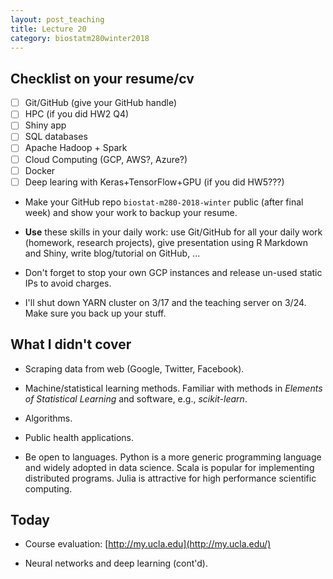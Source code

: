 ```yaml
---
layout: post_teaching
title: Lecture 20
category: biostatm280winter2018
---
```


## Checklist on your resume/cv

- [ ] Git/GitHub (give your GitHub handle)  
- [ ] HPC (if you did HW2 Q4)  
- [ ] Shiny app  
- [ ] SQL databases  
- [ ] Apache Hadoop + Spark  
- [ ] Cloud Computing (GCP, AWS?, Azure?)  
- [ ] Docker  
- [ ] Deep learing with Keras+TensorFlow+GPU (if you did HW5???)  

* Make your GitHub repo `biostat-m280-2018-winter` public (after final week) and show your work to backup your resume.

* **Use** these skills in your daily work: use Git/GitHub for all your daily work (homework, research projects), give presentation using R Markdown and Shiny, write blog/tutorial on GitHub, ...

* Don't forget to stop your own GCP instances and release un-used static IPs to avoid charges.

* I'll shut down YARN cluster on 3/17 and the teaching server on 3/24. Make sure you back up your stuff.

## What I didn't cover

- Scraping data from web (Google, Twitter, Facebook).

- Machine/statistical learning methods. Familiar with methods in _Elements of Statistical Learning_ and software, e.g., _scikit-learn_.

- Algorithms. 

- Public health applications.

- Be open to languages. Python is a more generic programming language and widely adopted in data science. Scala is popular for implementing distributed programs. Julia is attractive for high performance scientific computing.

## Today

* Course evaluation: [http://my.ucla.edu](http://my.ucla.edu/)

* Neural networks and deep learning (cont'd). 